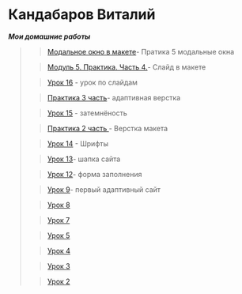 


# Кандабаров Виталий
   *___Мои домашние работы___*
   >>[Модальное окно в макете](http://vitalikan.github.io/practic_5/source/ "Модальные окна")- Пратика 5 модальные окна
   >
   >>[Модуль 5. Практика. Часть 4.](http://vitalikan.github.io/slaid_v_makete/source/ "Слайд в макете")- Слайд в макете
   >
   >>[Урок 16](http://vitalikan.github.io/lesoning_16/source/ "Слайды") - урок по слайдам
   >
   >>[Практика 3 часть](http://vitalikan.github.io/adapiv_verstka/source/ "урок адаптивная верстка ")- адаптивная верстка 
   >
   >>[Урок 15](http://vitalikan.github.io/lesson_15/ "урок Затемнёность") - затемнёность 
   >
  >>[Практика 2 часть ](http://vitalikan.github.io/verstka_maketa/source/ "урок 15") - Верстка макета
   >
  >>[Урок 14](http://vitalikan.github.io/leson_14.1/ "урок 14") - Шрифты
   >
   >>[Урок 13](http://vitalikan.github.io/lesson_14//source/ "урок 13")- шапка сайта
   >                                                                                           
>>[Урок 12](http://vitalikan.github.io/lesson_13/project_2/source/ "урок 12")- форма заполнения
>
  >>[Урок 9](https://vitalikan.github.io/lesson/ "урок 9")- первый адаптивный сайт
  >
>>[Урок 8](https://vitalikan.github.io/lesson_8/Dz_8/Dz_8/project_1/source/ "урок 8")
>
 >>[Урок 7](https://vitalikan.github.io/lesson_7/Дз-7/дз-7/project_1/source/ "урок 7")
 >
  >>[Урок 5](https://vitalikan.github.io/lesson_5/ "урок 5")
  >
  >>[Урок 4](https://vitalikan.github.io/lesson_4/ "урок 4")
  >
  >>[Урок 3](https://vitalikan.github.io/lesson_3/ "урок 3")
  >
 >>[Урок 2](http://vitalikan.github.io/lesson_2_1/ "урок 2")
 
 

 
